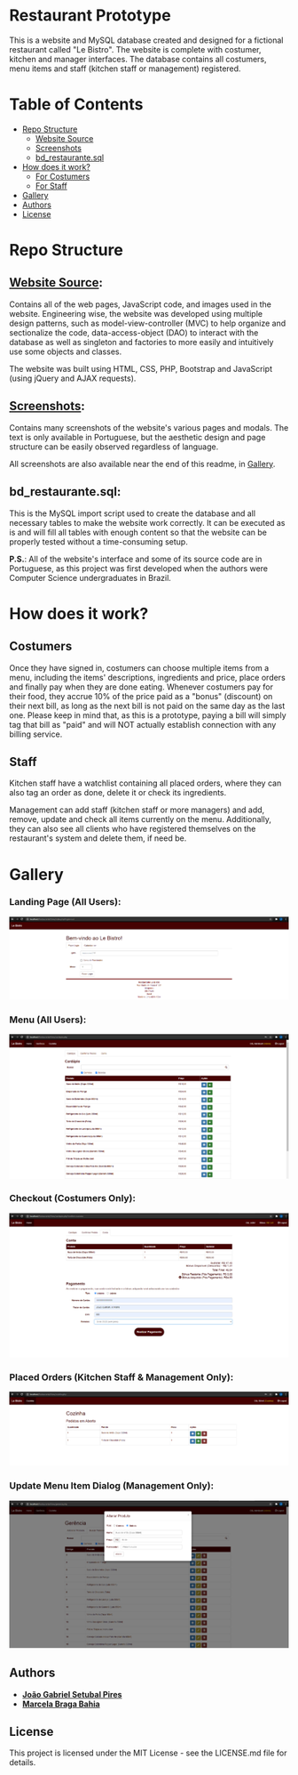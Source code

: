 # Restaurant Prototype

This is a website and MySQL database created and designed for a fictional restaurant called "Le Bistro". The website is complete with costumer, kitchen and manager interfaces. The database contains all costumers, menu items and staff (kitchen staff or management) registered.

# Table of Contents
* [Repo Structure](https://github.com/jgspires/restaurant-prototype#repo-structure)
  * [Website Source](https://github.com/jgspires/restaurant-prototype#website-source)
  * [Screenshots](https://github.com/jgspires/restaurant-prototype#screenshots)
  * [bd_restaurante.sql](https://github.com/jgspires/restaurant-prototype#bd_restaurantesql)
* [How does it work?](https://github.com/jgspires/restaurant-prototype#how-does-it-work)
  * [For Costumers](https://github.com/jgspires/restaurant-prototype#costumers)
  * [For Staff](https://github.com/jgspires/restaurant-prototype#staff)
* [Gallery](https://github.com/jgspires/restaurant-prototype#gallery)
* [Authors](https://github.com/jgspires/restaurant-prototype#authors)
* [License](https://github.com/jgspires/restaurant-prototype#license)

# Repo Structure

## [**Website Source**](https://github.com/jgspires/restaurant-prototype/tree/main/Website%20Source):

Contains all of the web pages, JavaScript code, and images used in the website. Engineering wise, the website was developed using multiple design patterns, such as model-view-controller (MVC) to help organize and sectionalize the code, data-access-object (DAO) to interact with the database as well as singleton and factories to more easily and intuitively use some objects and classes.

The website was built using HTML, CSS, PHP, Bootstrap and JavaScript (using jQuery and AJAX requests).

## [**Screenshots**](https://github.com/jgspires/restaurant-prototype/tree/main/Screenshots):

Contains many screenshots of the website's various pages and modals.
The text is only available in Portuguese, but the aesthetic design and page structure can be easily observed regardless of language.

All screenshots are also available near the end of this readme, in [Gallery](https://github.com/jgspires/restaurant-prototype#gallery).

## **bd_restaurante.sql**:

This is the MySQL import script used to create the database and all necessary tables to make the website work correctly. It can be executed as is and will fill all tables with enough content so that the website can be properly tested without a time-consuming setup.

**P.S.**: All of the website's interface and some of its source code are in Portuguese, as this project was first developed when the authors were Computer Science undergraduates in Brazil.

# How does it work?

## Costumers

Once they have signed in, costumers can choose multiple items from a menu, including the items' descriptions, ingredients and price, place orders and finally pay when they are done eating.
Whenever costumers pay for their food, they accrue 10% of the price paid as a "bonus" (discount) on their next bill, as long as the next bill is not paid on the same day as the last one. Please keep in mind that, as this is a prototype, paying a bill will simply tag that bill as "paid" and will NOT actually establish connection with any billing service.

## Staff

Kitchen staff have a watchlist containing all placed orders, where they can also tag an order as done, delete it or check its ingredients.

Management can add staff (kitchen staff or more managers) and add, remove, update and check all items currently on the menu. Additionally, they can also see all clients who have registered themselves on the restaurant's system and delete them, if need be.

# Gallery

### Landing Page (All Users):

![alt text](Screenshots/landing.png?raw=true "Landing Page")

### Menu (All Users):

![alt text](Screenshots/menu.png?raw=true "Menu")

### Checkout (Costumers Only):

![alt text](Screenshots/checkout.png?raw=true "Checkout")

### Placed Orders (Kitchen Staff & Management Only):

![alt text](Screenshots/kitchenOrders.png?raw=true "Placed Orders / Kitchen")

### Update Menu Item Dialog (Management Only):

![alt text](Screenshots/updateMenuItem.png?raw=true "Update Menu Item Dialog")

## Authors

* [**João Gabriel Setubal Pires**](https://github.com/jgspires)
* [**Marcela Braga Bahia**](https://github.com/mrssolarisdev)

## License

This project is licensed under the MIT License - see the LICENSE.md file for details.

